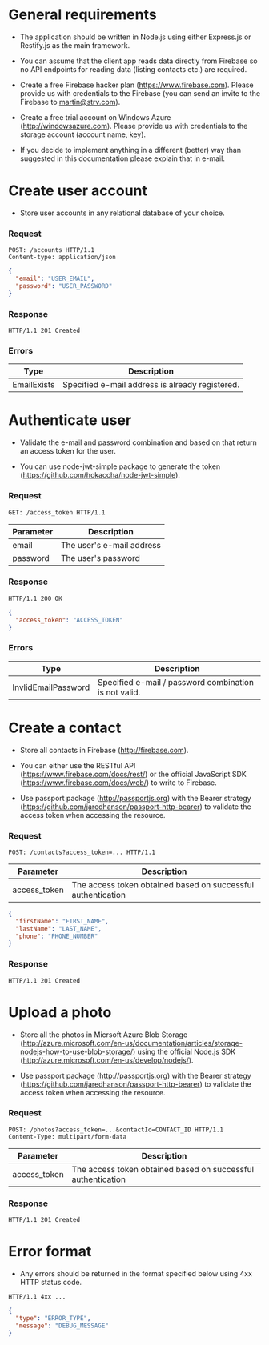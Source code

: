 General requirements
====================

* The application should be written in Node.js using either Express.js or Restify.js as the main framework.

* You can assume that the client app reads data directly from Firebase so no API endpoints for reading data (listing contacts etc.) are required.

* Create a free Firebase hacker plan (https://www.firebase.com). Please provide us with credentials to the Firebase (you can send an invite to the Firebase to martin@strv.com).

* Create a free trial account on Windows Azure (http://windowsazure.com). Please provide us with credentials to the storage account (account name, key).

* If you decide to implement anything in a different (better) way than suggested in this documentation please explain that in e-mail.


Create user account
===================

* Store user accounts in any relational database of your choice.

### Request

~~~HTTP
POST: /accounts HTTP/1.1
Content-type: application/json
~~~

~~~JSON
{
  "email": "USER_EMAIL",
  "password": "USER_PASSWORD"
}
~~~

### Response

~~~HTTP
HTTP/1.1 201 Created
~~~

### Errors

Type        | Description
----------- | -----------
EmailExists | Specified e-mail address is already registered.


Authenticate user
=================

* Validate the e-mail and password combination and based on that return an access token for the user.

* You can use node-jwt-simple package to generate the token (https://github.com/hokaccha/node-jwt-simple).

### Request

~~~HTTP
GET: /access_token HTTP/1.1
~~~

Parameter | Description
--------- | -----------
email     | The user's e-mail address
password  | The user's password

### Response

~~~HTTP
HTTP/1.1 200 OK
~~~

~~~JSON
{
  "access_token": "ACCESS_TOKEN"
}
~~~

### Errors

Type                | Description
------------------- | -----------
InvlidEmailPassword | Specified e-mail / password combination is not valid.


Create a contact
================

* Store all contacts in Firebase (http://firebase.com).

* You can either use the RESTful API (https://www.firebase.com/docs/rest/) or the official JavaScript SDK (https://www.firebase.com/docs/web/) to write to Firebase.

* Use passport package (http://passportjs.org) with the Bearer strategy (https://github.com/jaredhanson/passport-http-bearer) to validate the access token when accessing the resource.

### Request

~~~HTTP
POST: /contacts?access_token=... HTTP/1.1
~~~

Parameter | Description
--------- | -----------
access_token     | The access token obtained based on successful authentication

~~~JSON
{
  "firstName": "FIRST_NAME",
  "lastName": "LAST_NAME",
  "phone": "PHONE_NUMBER"
}
~~~

### Response

~~~HTTP
HTTP/1.1 201 Created
~~~


Upload a photo
==============

* Store all the photos in Micrsoft Azure Blob Storage (http://azure.microsoft.com/en-us/documentation/articles/storage-nodejs-how-to-use-blob-storage/) using the official Node.js SDK (http://azure.microsoft.com/en-us/develop/nodejs/).

* Use passport package (http://passportjs.org) with the Bearer strategy (https://github.com/jaredhanson/passport-http-bearer) to validate the access token when accessing the resource.

### Request

~~~HTTP
POST: /photos?access_token=...&contactId=CONTACT_ID HTTP/1.1
Content-Type: multipart/form-data
~~~

Parameter | Description
--------- | -----------
access_token     | The access token obtained based on successful authentication

### Response

~~~HTTP
HTTP/1.1 201 Created
~~~


Error format
============

* Any errors should be returned in the format specified below using 4xx HTTP status code.

~~~HTTP
HTTP/1.1 4xx ...
~~~

~~~JSON
{
  "type": "ERROR_TYPE",
  "message": "DEBUG_MESSAGE"
}
~~~
